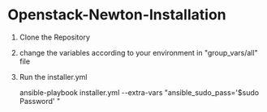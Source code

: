 # Openstack-Newton-Installation



1. Clone the Repository 
2. change the variables according to your environment in "group_vars/all" file 
3. Run the installer.yml 
   
   ansible-playbook  installer.yml --extra-vars "ansible_sudo_pass='$sudo Password' "

